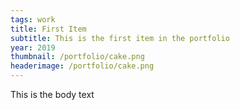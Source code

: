 ```yaml
---
tags: work
title: First Item
subtitle: This is the first item in the portfolio
year: 2019
thumbnail: /portfolio/cake.png
headerimage: /portfolio/cake.png
---
```

This is the body text
